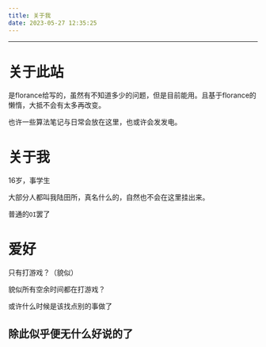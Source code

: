 ```yaml
---
title: 关于我
date: 2023-05-27 12:35:25
---
```





--------



# 关于此站

是florance给写的，虽然有不知道多少的问题，但是目前能用。且基于florance的懒惰，大抵不会有太多再改变。

也许一些算法笔记与日常会放在这里，也或许会发发电。

# 关于我

16岁，事学生

大部分人都叫我陆田所，真名什么的，自然也不会在这里挂出来。

普通的``OI``罢了

# 爱好

只有打游戏？（貌似）

貌似所有空余时间都在打游戏？

或许什么时候是该找点别的事做了


## 除此似乎便无什么好说的了




